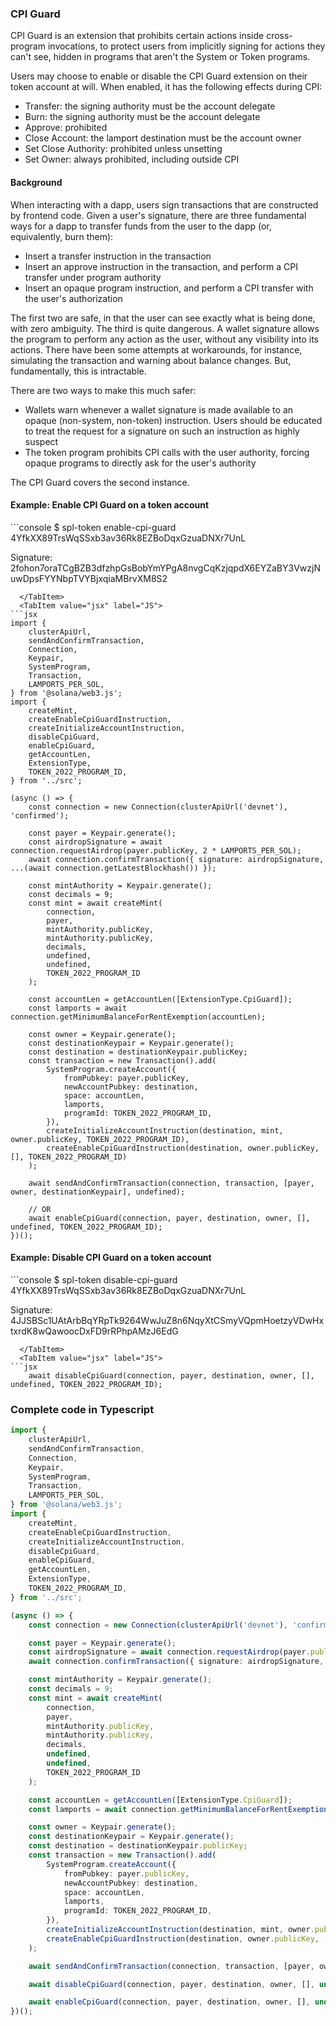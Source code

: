 ### CPI Guard
CPI Guard is an extension that prohibits certain actions inside cross-program invocations, to protect users from implicitly signing for actions they can't see, hidden in programs that aren't the System or Token programs.

Users may choose to enable or disable the CPI Guard extension on their token account at will. When enabled, it has the following effects during CPI:

* Transfer: the signing authority must be the account delegate
* Burn: the signing authority must be the account delegate
* Approve: prohibited
* Close Account: the lamport destination must be the account owner
* Set Close Authority: prohibited unless unsetting
* Set Owner: always prohibited, including outside CPI

#### Background

When interacting with a dapp, users sign transactions that are constructed by frontend code. Given a user's signature, there are three fundamental ways for a dapp to transfer funds from the user to the dapp (or, equivalently, burn them):

* Insert a transfer instruction in the transaction
* Insert an approve instruction in the transaction, and perform a CPI transfer under program authority
* Insert an opaque program instruction, and perform a CPI transfer with the user's authorization

The first two are safe, in that the user can see exactly what is being done, with zero ambiguity. The third is quite dangerous. A wallet signature allows the program to perform any action as the user, without any visibility into its actions. There have been some attempts at workarounds, for instance, simulating the transaction and warning about balance changes. But, fundamentally, this is intractable.

There are two ways to make this much safer:

* Wallets warn whenever a wallet signature is made available to an opaque (non-system, non-token) instruction. Users should be educated to treat the request for a signature on such an instruction as highly suspect
* The token program prohibits CPI calls with the user authority, forcing opaque programs to directly ask for the user's authority

The CPI Guard covers the second instance.

#### Example: Enable CPI Guard on a token account

<Tabs className="unique-tabs" groupId="language-selection">
  <TabItem value="cli" label="CLI" default>
```console
$ spl-token enable-cpi-guard 4YfkXX89TrsWqSSxb3av36Rk8EZBoDqxGzuaDNXr7UnL

Signature: 2fohon7oraTCgBZB3dfzhpGsBobYmYPgA8nvgCqKzjqpdX6EYZaBY3VwzjNuwDpsFYYNbpTVYBjxqiaMBrvXM8S2
```
  </TabItem>
  <TabItem value="jsx" label="JS">
```jsx
import {
    clusterApiUrl,
    sendAndConfirmTransaction,
    Connection,
    Keypair,
    SystemProgram,
    Transaction,
    LAMPORTS_PER_SOL,
} from '@solana/web3.js';
import {
    createMint,
    createEnableCpiGuardInstruction,
    createInitializeAccountInstruction,
    disableCpiGuard,
    enableCpiGuard,
    getAccountLen,
    ExtensionType,
    TOKEN_2022_PROGRAM_ID,
} from '../src';

(async () => {
    const connection = new Connection(clusterApiUrl('devnet'), 'confirmed');

    const payer = Keypair.generate();
    const airdropSignature = await connection.requestAirdrop(payer.publicKey, 2 * LAMPORTS_PER_SOL);
    await connection.confirmTransaction({ signature: airdropSignature, ...(await connection.getLatestBlockhash()) });

    const mintAuthority = Keypair.generate();
    const decimals = 9;
    const mint = await createMint(
        connection,
        payer,
        mintAuthority.publicKey,
        mintAuthority.publicKey,
        decimals,
        undefined,
        undefined,
        TOKEN_2022_PROGRAM_ID
    );

    const accountLen = getAccountLen([ExtensionType.CpiGuard]);
    const lamports = await connection.getMinimumBalanceForRentExemption(accountLen);

    const owner = Keypair.generate();
    const destinationKeypair = Keypair.generate();
    const destination = destinationKeypair.publicKey;
    const transaction = new Transaction().add(
        SystemProgram.createAccount({
            fromPubkey: payer.publicKey,
            newAccountPubkey: destination,
            space: accountLen,
            lamports,
            programId: TOKEN_2022_PROGRAM_ID,
        }),
        createInitializeAccountInstruction(destination, mint, owner.publicKey, TOKEN_2022_PROGRAM_ID),
        createEnableCpiGuardInstruction(destination, owner.publicKey, [], TOKEN_2022_PROGRAM_ID)
    );

    await sendAndConfirmTransaction(connection, transaction, [payer, owner, destinationKeypair], undefined);

    // OR
    await enableCpiGuard(connection, payer, destination, owner, [], undefined, TOKEN_2022_PROGRAM_ID);
})();
```
  </TabItem>
</Tabs>

#### Example: Disable CPI Guard on a token account

<Tabs className="unique-tabs" groupId="language-selection">
  <TabItem value="cli" label="CLI" default>
```console
$ spl-token disable-cpi-guard 4YfkXX89TrsWqSSxb3av36Rk8EZBoDqxGzuaDNXr7UnL

Signature: 4JJSBSc1UAtArbBqYRpTk9264WwJuZ8n6NqyXtCSmyVQpmHoetzyVDwHxtxrdK8wQawoocDxFD9rRPhpAMzJ6EdG
```
  </TabItem>
  <TabItem value="jsx" label="JS">
```jsx
    await disableCpiGuard(connection, payer, destination, owner, [], undefined, TOKEN_2022_PROGRAM_ID);
```
  </TabItem>
</Tabs>


### Complete code in Typescript
```ts
import {
    clusterApiUrl,
    sendAndConfirmTransaction,
    Connection,
    Keypair,
    SystemProgram,
    Transaction,
    LAMPORTS_PER_SOL,
} from '@solana/web3.js';
import {
    createMint,
    createEnableCpiGuardInstruction,
    createInitializeAccountInstruction,
    disableCpiGuard,
    enableCpiGuard,
    getAccountLen,
    ExtensionType,
    TOKEN_2022_PROGRAM_ID,
} from '../src';

(async () => {
    const connection = new Connection(clusterApiUrl('devnet'), 'confirmed');

    const payer = Keypair.generate();
    const airdropSignature = await connection.requestAirdrop(payer.publicKey, 2 * LAMPORTS_PER_SOL);
    await connection.confirmTransaction({ signature: airdropSignature, ...(await connection.getLatestBlockhash()) });

    const mintAuthority = Keypair.generate();
    const decimals = 9;
    const mint = await createMint(
        connection,
        payer,
        mintAuthority.publicKey,
        mintAuthority.publicKey,
        decimals,
        undefined,
        undefined,
        TOKEN_2022_PROGRAM_ID
    );

    const accountLen = getAccountLen([ExtensionType.CpiGuard]);
    const lamports = await connection.getMinimumBalanceForRentExemption(accountLen);

    const owner = Keypair.generate();
    const destinationKeypair = Keypair.generate();
    const destination = destinationKeypair.publicKey;
    const transaction = new Transaction().add(
        SystemProgram.createAccount({
            fromPubkey: payer.publicKey,
            newAccountPubkey: destination,
            space: accountLen,
            lamports,
            programId: TOKEN_2022_PROGRAM_ID,
        }),
        createInitializeAccountInstruction(destination, mint, owner.publicKey, TOKEN_2022_PROGRAM_ID),
        createEnableCpiGuardInstruction(destination, owner.publicKey, [], TOKEN_2022_PROGRAM_ID)
    );

    await sendAndConfirmTransaction(connection, transaction, [payer, owner, destinationKeypair], undefined);

    await disableCpiGuard(connection, payer, destination, owner, [], undefined, TOKEN_2022_PROGRAM_ID);

    await enableCpiGuard(connection, payer, destination, owner, [], undefined, TOKEN_2022_PROGRAM_ID);
})();
```